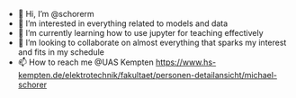 - 👋 Hi, I’m @schorerm
- 👀 I’m interested in everything related to models and data
- 🌱 I’m currently learning how to use jupyter for teaching effectively
- 💞️ I’m looking to collaborate on almost everything that sparks my interest and fits in my schedule
- 📫 How to reach me @UAS Kempten https://www.hs-kempten.de/elektrotechnik/fakultaet/personen-detailansicht/michael-schorer
<!---
schorerm/schorerm is a ✨ special ✨ repository because its `README.md` (this file) appears on your GitHub profile.
You can click the Preview link to take a look at your changes.
--->
